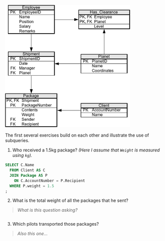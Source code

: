 <img src="7.png" alt="Employees" width="80%"/>

The first several exercises build on each other and illustrate the use of subqueries.

1. Who received a 1.5kg package? *(Here I assume that `Weight` is measured using `kg`).*

```sql
SELECT C.Name
  FROM Client AS C
  JOIN Package AS P
    ON C.AccountNumber = P.Recipient 
  WHERE P.weight = 1.5
;
```

2. What is the total weight of all the packages that he sent?

> *What is this question asking?*

```sql

```

3. Which pilots transported those packages?

> *Also this one...*

```sql

```